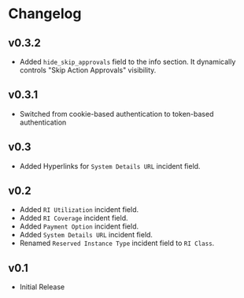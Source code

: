# Changelog

## v0.3.2

- Added `hide_skip_approvals` field to the info section. It dynamically controls "Skip Action Approvals" visibility.

## v0.3.1

- Switched from cookie-based authentication to token-based authentication

## v0.3

- Added Hyperlinks for `System Details URL` incident field.

## v0.2

- Added `RI Utilization` incident field.
- Added `RI Coverage` incident field.
- Added `Payment Option` incident field.
- Added `System Details URL` incident field.
- Renamed `Reserved Instance Type` incident field to `RI Class`.

## v0.1

- Initial Release
